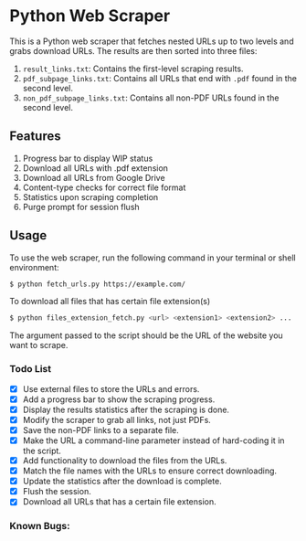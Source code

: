 # Python Web Scraper

This is a Python web scraper that fetches nested URLs up to two levels and grabs download URLs. The results are then sorted into three files:

1. `result_links.txt`: Contains the first-level scraping results.
2. `pdf_subpage_links.txt`: Contains all URLs that end with `.pdf` found in the second level.
3. `non_pdf_subpage_links.txt`: Contains all non-PDF URLs found in the second level.

## Features
1. Progress bar to display WIP status
2. Download all URLs with .pdf extension
3. Download all URLs from Google Drive
4. Content-type checks for correct file format
4. Statistics upon scraping completion
5. Purge prompt for session flush

## Usage
To use the web scraper, run the following command in your terminal or shell environment:

```bash
$ python fetch_urls.py https://example.com/
```

To download all files that has certain file extension(s)
```bash
$ python files_extension_fetch.py <url> <extension1> <extension2> ...
```

The argument passed to the script should be the URL of the website you want to scrape.

### Todo List
- [x] Use external files to store the URLs and errors.
- [x] Add a progress bar to show the scraping progress.
- [x] Display the results statistics after the scraping is done.
- [x] Modify the scraper to grab all links, not just PDFs.
- [x] Save the non-PDF links to a separate file.
- [x] Make the URL a command-line parameter instead of hard-coding it in the script.
- [x] Add functionality to download the files from the URLs.
- [x] Match the file names with the URLs to ensure correct downloading.
- [x] Update the statistics after the download is complete.
- [x] Flush the session.
- [x] Download all URLs that has a certain file extension.

### Known Bugs:

